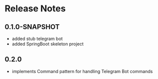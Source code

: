 # Release Notes

## 0.1.0-SNAPSHOT

* added stub telegram bot
* added SpringBoot skeleton project

## 0.2.0

* implements Command pattern for handling Telegram Bot commands